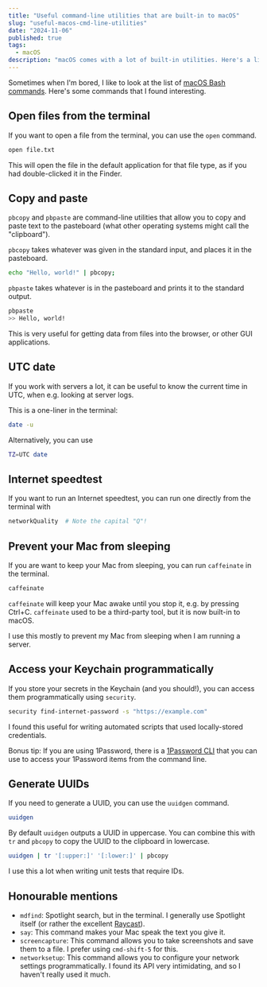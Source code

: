 ```yaml
---
title: "Useful command-line utilities that are built-in to macOS"
slug: "useful-macos-cmd-line-utilities"
date: "2024-11-06"
published: true
tags:
  - macOS
description: "macOS comes with a lot of built-in utilities. Here's a list of some that I find interesting."
---
```


Sometimes when I'm bored, I like to look at the list of [macOS Bash commands](https://ss64.com/mac/). Here's some commands that I found interesting.

## Open files from the terminal

If you want to open a file from the terminal, you can use the `open` command.

```bash
open file.txt
```

This will open the file in the default application for that file type, as if you had double-clicked it in the Finder.

## Copy and paste

`pbcopy` and `pbpaste` are command-line utilities that allow you to copy and paste text to the pasteboard (what other operating systems might call the "clipboard").

`pbcopy` takes whatever was given in the standard input, and places it in the pasteboard.

```bash
echo "Hello, world!" | pbcopy;
```

`pbpaste` takes whatever is in the pasteboard and prints it to the standard output.

```bash
pbpaste
>> Hello, world!
```

This is very useful for getting data from files into the browser, or other GUI applications.

## UTC date

If you work with servers a lot, it can be useful to know the current time in UTC, when e.g. looking at
server logs.

This is a one-liner in the terminal:

```bash
date -u
```

Alternatively, you can use 

```bash
TZ=UTC date
```

## Internet speedtest

If you want to run an Internet speedtest, you can run one directly from the terminal with

```bash
networkQuality  # Note the capital "Q"!
```

## Prevent your Mac from sleeping

If you are want to keep your Mac from sleeping, you can run `caffeinate` in the terminal.

```bash
caffeinate
```

`caffeinate` will keep your Mac awake until you stop it, e.g. by pressing Ctrl+C. `caffeinate` used to
be a third-party tool, but it is now built-in to macOS.

I use this mostly to prevent my Mac from sleeping when I am running a server.

## Access your Keychain programmatically

If you store your secrets in the Keychain (and you should!), you can access them programmatically using `security`.

```bash
security find-internet-password -s "https://example.com"
```

I found this useful for writing automated scripts that used locally-stored credentials.

Bonus tip: If you are using 1Password, there is a [1Password CLI](https://developer.1password.com/docs/ssh/get-started#install-the-1password-cli) that you can use to access your 1Password items from the command line.


## Generate UUIDs

If you need to generate a UUID, you can use the `uuidgen` command.

```bash
uuidgen
```

By default `uuidgen` outputs a UUID in uppercase. You can combine this with `tr` and `pbcopy` to copy the UUID to the clipboard in lowercase.

```bash
uuidgen | tr '[:upper:]' '[:lower:]' | pbcopy
```

I use this a lot when writing unit tests that require IDs.


## Honourable mentions

- `mdfind`: Spotlight search, but in the terminal. I generally use Spotlight itself (or rather the excellent [Raycast](https://www.raycast.com/)).
- `say`: This command makes your Mac speak the text you give it.
- `screencapture`: This command allows you to take screenshots and save them to a file. I prefer using `cmd-shift-5` for this.
- `networksetup`: This command allows you to configure your network settings programmatically. I found its API very intimidating, and so I haven't really used it much.
